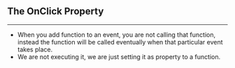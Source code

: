 ## The OnClick Property
---
- When you add function to an event, you are not calling that function, instead the function will be called eventually when that particular event takes place.
- We are not executing it, we are just setting it as property to a function.